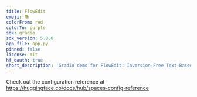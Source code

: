 ```yaml
---
title: FlowEdit
emoji: 📚
colorFrom: red
colorTo: purple
sdk: gradio
sdk_version: 5.8.0
app_file: app.py
pinned: false
license: mit
hf_oauth: true
short_description: 'Gradio demo for FlowEdit: Inversion-Free Text-Based Editing.'
---
```


Check out the configuration reference at https://huggingface.co/docs/hub/spaces-config-reference
